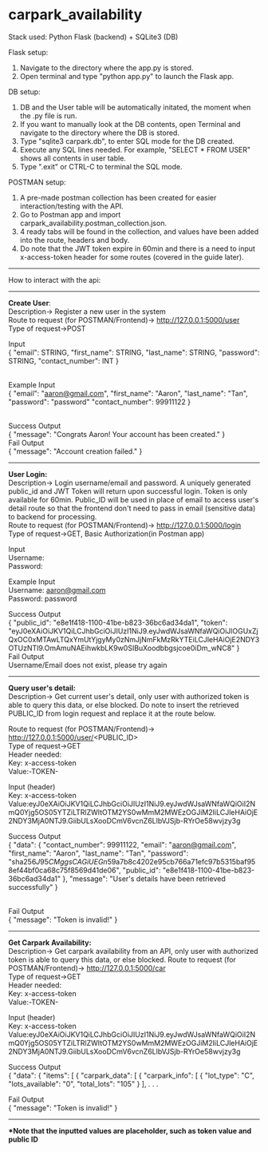 # carpark_availability

Stack used:
Python Flask (backend) + SQLite3 (DB)

Flask setup:
1) Navigate to the directory where the app.py is stored.
2) Open terminal and type "python app.py" to launch the Flask app.

DB setup:
1) DB and the User table will be automatically initated, the moment when the .py file is run.
2) If you want to manually look at the DB contents, open Terminal and navigate to the directory where the DB is stored.
3) Type "sqlite3 carpark.db", to enter SQL mode for the DB created.
4) Execute any SQL lines needed. For example, "SELECT * FROM USER" shows all contents in user table.
5) Type ".exit" or CTRL-C to terminal the SQL mode.

POSTMAN setup:
1) A pre-made postman collection has been created for easier interaction/testing with the API.
2) Go to Postman app and import carpark_availability.postman_collection.json.
3) 4 ready tabs will be found in the collection, and values have been added into the route, headers and body.
4) Do note that the JWT token expire in 60min and there is a need to input x-access-token header for some routes (covered in the guide later).

-----------------------------------------------------------------------------------------------------------------------------------------------------

How to interact with the api:

-----------------------------------------------------------------------------------------------------------------------------------------------------

<b>Create User</b>:<br>
Description-> Register a new user in the system<br>
Route to request (for POSTMAN/Frontend)-> http://127.0.0.1:5000/user<br>
Type of request->POST<br>

Input<br>
{
    "email": STRING,
    "first_name": STRING,
    "last_name": STRING,
    "password": STRING,
    "contact_number": INT
}<br><br>

Example Input<br>
{
    "email": "aaron@gmail.com",
    "first_name": "Aaron",
    "last_name": "Tan",
    "password": "password"
    "contact_number": 99911122
}<br><br>


Success Output<br>
{
    "message": "Congrats Aaron! Your account has been created."
}
<br>
Fail Output<br>
{
    "message": "Account creation failed."
}


-----------------------------------------------------------------------------------------------------------------------------------------------------

<b>User Login:</b><br>
Description-> Login username/email and password. A uniquely generated public_id and JWT Token will return upon successful login. Token is only available for 60min. Public_ID will be used in place of email to access user's detail route so that the frontend don't need to pass in email (sensitive data) to backend for processing.<br>
Route to request (for POSTMAN/Frontend)-> http://127.0.0.1:5000/login<br>
Type of request->GET, Basic Authorization(in Postman app)<br>

Input<br>
Username: <YOUR EMAIL><br>
Password: <YOUR PASSWORD><br>

Example Input<br>
Username: aaron@gmail.com<br>
Password: password<br>

Success Output<br>
{
    "public_id": "e8e1f418-1100-41be-b823-36bc6ad34da1",
    "token": "eyJ0eXAiOiJKV1QiLCJhbGciOiJIUzI1NiJ9.eyJwdWJsaWNfaWQiOiJlOGUxZjQxOC0xMTAwLTQxYmUtYjgyMy0zNmJjNmFkMzRkYTEiLCJleHAiOjE2NDY3OTUzNTl9.OmAmuNAEihwkbLK9w0SIBuXoodbbgsjcoe0iDm_wNC8"
}
<br>
Fail Output<br>
Username/Email does not exist, please try again<br>

-----------------------------------------------------------------------------------------------------------------------------------------------------

<b>Query user's detail:</b><br>
Description-> Get current user's detail, only user with authorized token is able to query this data, or else blocked. Do note to insert the retrieved PUBLIC_ID from login request and replace it at the route below.<br>

Route to request (for POSTMAN/Frontend)-> http://127.0.0.1:5000/user/<PUBLIC_ID><br>
Type of request->GET<br>
Header needed:<br>
Key: x-access-token<br>
Value:-TOKEN-<br>

Input (header)<br>
Key: x-access-token<br>
Value:eyJ0eXAiOiJKV1QiLCJhbGciOiJIUzI1NiJ9.eyJwdWJsaWNfaWQiOiI2NmQ0Yjg5OS05YTZiLTRlZWItOTM2YS0wMmM2MWEzOGJiM2IiLCJleHAiOjE2NDY3MjA0NTJ9.GiibULsXooDCmV6vcnZ6LlbVJSjb-RYrOe58wvjzy3g<br>

Success Output<br>
{
    "data": {
        "contact_number": 99911122,
        "email": "aaron@gmail.com",
        "first_name": "Aaron",
        "last_name": "Tan",
        "password": "sha256$J95CMggsCAGiUEGn$59a7b8c4202e95cb766a71efc97b5315baf958ef44bf0ca68c75f8569d41de06",
        "public_id": "e8e1f418-1100-41be-b823-36bc6ad34da1"
    },
    "message": "User's details have been retrieved successfully"
}<br><br>

Fail Output<br>
{
    "message": "Token is invalid!"
}

-----------------------------------------------------------------------------------------------------------------------------------------------------

<b>Get Carpark Availability:</b><br>
Description-> Get carpark availability from an API, only user with authorized token is able to query this data, or else blocked.
Route to request (for POSTMAN/Frontend)-> http://127.0.0.1:5000/car<br>
Type of request->GET<br>
Header needed:<br>
Key: x-access-token<br>
Value:-TOKEN-<br>

Input (header)<br>
Key: x-access-token<br>
Value:eyJ0eXAiOiJKV1QiLCJhbGciOiJIUzI1NiJ9.eyJwdWJsaWNfaWQiOiI2NmQ0Yjg5OS05YTZiLTRlZWItOTM2YS0wMmM2MWEzOGJiM2IiLCJleHAiOjE2NDY3MjA0NTJ9.GiibULsXooDCmV6vcnZ6LlbVJSjb-RYrOe58wvjzy3g<br>


Success Output<br>
{
    "data": {
        "items": [
            {
                "carpark_data": [
                    {
                        "carpark_info": [
                            {
                                "lot_type": "C",
                                "lots_available": "0",
                                "total_lots": "105"
                            }
                        ],
.
.
.


Fail Output<br>
{
    "message": "Token is invalid!"
}

-----------------------------------------------------------------------------------------------------------------------------------------------------

<b>*Note that the inputted values are placeholder, such as token value and public ID

